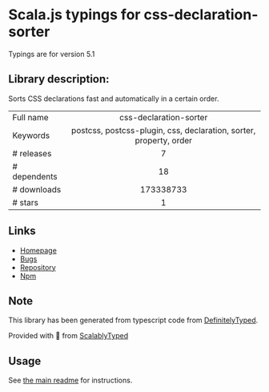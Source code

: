 
# Scala.js typings for css-declaration-sorter

Typings are for version 5.1

## Library description:
Sorts CSS declarations fast and automatically in a certain order.

|                    |                 |
| ------------------ | :-------------: |
| Full name          | css-declaration-sorter |
| Keywords           | postcss, postcss-plugin, css, declaration, sorter, property, order |
| # releases         | 7 |
| # dependents       | 18 |
| # downloads        | 173338733 |
| # stars            | 1 |

## Links
- [Homepage](https://github.com/Siilwyn/css-declaration-sorter#readme)
- [Bugs](https://github.com/Siilwyn/css-declaration-sorter/issues)
- [Repository](https://github.com/Siilwyn/css-declaration-sorter)
- [Npm](https://www.npmjs.com/package/css-declaration-sorter)
    


## Note
This library has been generated from typescript code from [DefinitelyTyped](https://definitelytyped.org).

Provided with :purple_heart: from [ScalablyTyped](https://github.com/oyvindberg/ScalablyTyped)

## Usage
See [the main readme](../../readme.md) for instructions.


